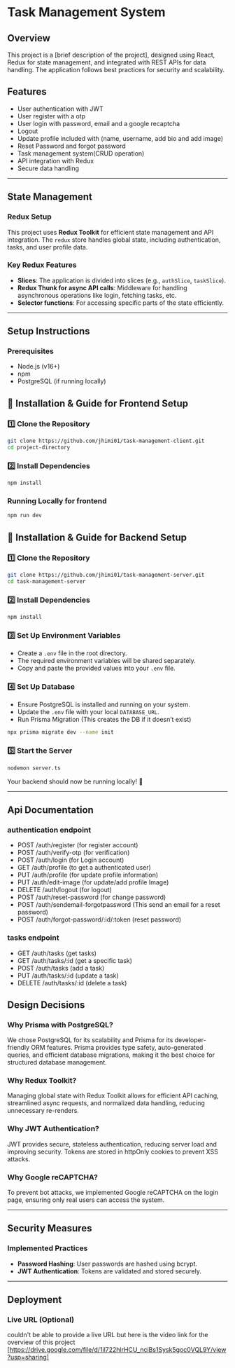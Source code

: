 # Task Management System

## Overview
This project is a [brief description of the project], designed using React, Redux for state management, and integrated with REST APIs for data handling. The application follows best practices for security and scalability.

## Features
- User authentication with JWT
- User register with a otp
- User login with password, email and a google recaptcha
- Logout
- Update profile included with (name, username, add bio and add image)
- Reset Password and forgot password
- Task management system(CRUD operation)
- API integration with Redux
- Secure data handling

---

## State Management
### Redux Setup
This project uses **Redux Toolkit** for efficient state management and API integration. The `redux` store handles global state, including authentication, tasks, and user profile data.

### Key Redux Features
- **Slices**: The application is divided into slices (e.g., `authSlice`, `taskSlice`).
- **Redux Thunk for async API calls**: Middleware for handling asynchronous operations like login, fetching tasks, etc.
- **Selector functions**: For accessing specific parts of the state efficiently.

---

## Setup Instructions
### Prerequisites
- Node.js (v16+)
- npm
- PostgreSQL (if running locally)


## 🚀 Installation & Guide for Frontend Setup

### 1️⃣ Clone the Repository 
```sh
git clone https://github.com/jhimi01/task-management-client.git
cd project-directory
```

### 2️⃣ Install Dependencies  
```sh
npm install
```

### Running Locally for frontend
```sh
npm run dev
```


## 🚀 Installation & Guide for Backend Setup

### 1️⃣ Clone the Repository  
```sh
git clone https://github.com/jhimi01/task-management-server.git
cd task-management-server
```

### 2️⃣ Install Dependencies  
```sh
npm install
```

### 3️⃣ Set Up Environment Variables  
- Create a `.env` file in the root directory.  
- The required environment variables will be shared separately.  
- Copy and paste the provided values into your `.env` file.  

### 4️⃣ Set Up Database  
- Ensure PostgreSQL is installed and running on your system.  
- Update the `.env` file with your local `DATABASE_URL`.  
- Run Prisma Migration (This creates the DB if it doesn’t exist)
```sh
npx prisma migrate dev --name init
```

### 5️⃣ Start the Server  
```sh
nodemon server.ts
```
Your backend should now be running locally! 🚀

---


## Api Documentation

### authentication endpoint

- POST /auth/register (for register account)
- POST /auth/verify-otp (for verification)
- POST /auth/login (for Login account)
- GET /auth/profile (to get a authenticated user)
- PUT /auth/profile (for update profile information)
- PUT /auth/edit-image (for update/add profile Image)
- DELETE /auth/logout (for logout)
- POST /auth/reset-password (for change password)
- POST /auth/sendemail-forgotpassword (This send an email for a reset password)
- POST /auth/forgot-password/:id/:token (reset password)

### tasks endpoint

- GET /auth/tasks (get tasks)
- GET /auth/tasks/:id (get a specific task)
- POST /auth/tasks (add a task) 
- PUT /auth/tasks/:id (update a task)
- DELETE /auth/tasks/:id (delete a task)


## Design Decisions  

### Why Prisma with PostgreSQL?  
We chose PostgreSQL for its scalability and Prisma for its developer-friendly ORM features. Prisma provides type safety, auto-generated queries, and efficient database migrations, making it the best choice for structured database management.  

### Why Redux Toolkit?  
Managing global state with Redux Toolkit allows for efficient API caching, streamlined async requests, and normalized data handling, reducing unnecessary re-renders.  

### Why JWT Authentication?  
JWT provides secure, stateless authentication, reducing server load and improving security. Tokens are stored in httpOnly cookies to prevent XSS attacks.  

### Why Google reCAPTCHA?  
To prevent bot attacks, we implemented Google reCAPTCHA on the login page, ensuring only real users can access the system.  


---

## Security Measures
### Implemented Practices
- **Password Hashing**: User passwords are hashed using bcrypt.
- **JWT Authentication**: Tokens are validated and stored securely.

---

## Deployment
### Live URL (Optional)
couldn't be able to provide a live URL
but here is the video link for the overview of this project
[https://drive.google.com/file/d/1il722hlrHCU_nciBs1Sysk5goc0VQL9Y/view?usp=sharing]
